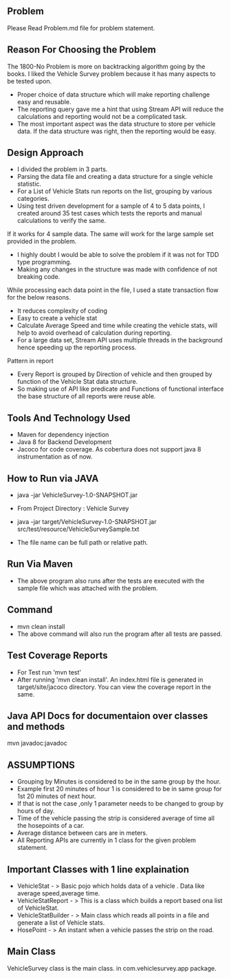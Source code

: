 Problem
------------------
Please Read Problem.md file for problem statement.

Reason For Choosing the Problem
-------------------------------
The 1800-No Problem is more on backtracking algorithm going by the books.
I liked the Vehicle Survey problem because it has many aspects to be tested upon.
* Proper choice of data structure which will make reporting challenge easy and reusable.
* The reporting query gave me a hint that using Stream API will reduce the calculations and reporting would not be a complicated task.
* The most important aspect was the data structure to store per vehicle data. If the data structure was right, then the reporting would be easy.

Design Approach
------------------
* I divided the problem in 3 parts.
* Parsing the data file and creating a data structure for a single vehicle statistic.
* For a List of Vehicle Stats run reports on the list, grouping by various categories.
* Using test driven development for a sample of 4 to 5 data points, I created around 35 test cases which tests the reports and manual calculations to verify the same.

If it works for 4 sample data. The same will work for the large sample set provided in the problem.

* I highly doubt I would be able to solve the problem if it was not for TDD type programming.
* Making any changes in the structure was made with confidence of not breaking code.


While processing each data point in the file, I used a state transaction flow for the below reasons.
* It reduces complexity of coding
* Easy to create a vehicle stat
* Calculate Average Speed and time while creating the vehicle stats, will help to avoid overhead of calculation during reporting.
* For a large data set, Stream API uses multiple threads in the background hence speeding up the reporting process.

Pattern in report
* Every Report is grouped by Direction of vehicle and then grouped by function of the Vehicle Stat data structure.
* So making use of API like predicate and Functions of functional interface the base structure of all reports were reuse able.


Tools And Technology Used
-------------------------
* Maven for dependency injection
* Java 8 for Backend Development
* Jacoco for code coverage. As cobertura does not support java 8 instrumentation as of now.

How to Run via JAVA
-----------------
* java -jar VehicleSurvey-1.0-SNAPSHOT.jar <File Name>

* From Project Directory : Vehicle Survey
* java -jar target/VehicleSurvey-1.0-SNAPSHOT.jar src/test/resource/VehicleSurveySample.txt

* The file name can be full path or relative path.

Run Via Maven
----------------
* The above program also runs after the tests are executed with the sample file which was attached with the problem.

Command
----------
* mvn clean install
* The above command will also run the program after all tests are passed.

Test Coverage Reports
----------------------
* For Test run 'mvn test'
* After running 'mvn clean install'. An index.html file is generated in target/site/jacoco directory. You can view the coverage report in the same.

Java API Docs for documentaion over classes and methods
-------------
 mvn javadoc:javadoc

ASSUMPTIONS
---------------------------
* Grouping by Minutes is considered to be in the same group by the hour.
* Example first 20 minutes of hour 1 is considered to be in same group for 1st 20 minutes of next hour.
* If that is not the case ,only 1 parameter needs to be changed to group by hours of day.
* Time of the vehicle passing the strip is considered average of time all the hosepoints of a car.
* Average distance between cars are in meters.
* All Reporting APIs are currently in 1 class for the given problem statement.

Important Classes with 1 line explaination
-----------------------------------------
* VehicleStat - > Basic pojo which holds data of a vehicle . Data like average speed,average time.
* VehicleStatReport - > This is a class which builds a report based ona  list of VehicleStat.
* VehicleStatBuilder - > Main class which reads all points in a file and generate a list of Vehicle stats.
* HosePoint - > An instant when a vehicle passes the strip on the road.

Main Class
---------------------------------------
VehicleSurvey class is the main class. in com.vehiclesurvey.app package.
